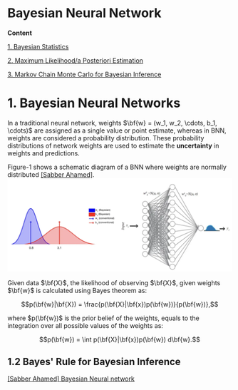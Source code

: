 # Bayesian Neural Network

**Content**

[1. Bayesian Statistics](https://github.com/HsiangHung/MachineLearningNote/tree/master/Bayesian%20and%20MCMC#1-bayesian-statistics)

[2. Maximum Likelihood/a Posteriori Estimation](https://github.com/HsiangHung/MachineLearningNote/tree/master/Bayesian%20and%20MCMC#2-maximum-likelihooda-posteriori-estimation)


[3. Markov Chain Monte Carlo for Bayesian Inference](https://github.com/HsiangHung/MachineLearningNote/tree/master/Bayesian%20and%20MCMC#3-markov-chain-monte-carlo-for-bayesian-inference)



# 1. Bayesian Neural Networks


In a traditional neural network, weights $\bf{w} = (w_1, w_2, \cdots, b_1, \cdots)$ are assigned as a single value or point estimate, whereas in BNN, weights are considered a probability distribution. These probability distributions of network weights are used to estimate the **uncertainty** in weights and predictions. 

Figure-1 shows a schematic diagram of a BNN where weights are normally distributed [[Sabber Ahamed]][Bayesian Neural network].
![](images/weight_distribution.png)

Given data $\bf{X}$, the likelihood of observing $\bf{X}$, given weights $\bf{w}$ is calculated using Bayes theorem as:

$$p(\bf{w}|\bf{X}) = \frac{p(\bf{X}|\bf{x})p(\bf{w})}{p(\bf{w})},$$

where $p(\bf{w})$ is the prior belief of the weights, equals to the integration over all possible values of the weights as:

$$p(\bf{w}) = \int p(\bf{X}|\bf{x})p(\bf{w}) d\bf{w}.$$



## 1.2 Bayes' Rule for Bayesian Inference








[Bayesian Neural network]: https://towardsdatascience.com/bayesian-neural-network-7041dd09f2cc
[[Sabber Ahamed] Bayesian Neural network](https://towardsdatascience.com/bayesian-neural-network-7041dd09f2cc)



